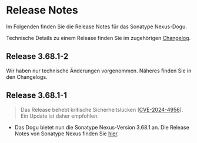 # Release Notes

Im Folgenden finden Sie die Release Notes für das Sonatype Nexus-Dogu. 

Technische Details zu einem Release finden Sie im zugehörigen [Changelog](https://docs.cloudogu.com/de/docs/dogus/nexus/CHANGELOG/).

## Release 3.68.1-2

Wir haben nur technische Änderungen vorgenommen. Näheres finden Sie in den Changelogs.

## Release 3.68.1-1

> Das Release behebt kritische Sicherheitslücken ([CVE-2024-4956](https://github.com/advisories/GHSA-6cgv-69mq-8w7x)). Ein Update ist daher empfohlen.

* Das Dogu bietet nun die Sonatype Nexus-Version 3.68.1 an. Die Release Notes von Sonatype Nexus finden Sie [hier](https://help.sonatype.com/en/sonatype-nexus-repository-3-68-0-release-notes.html).